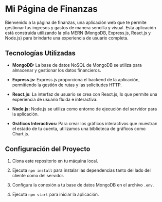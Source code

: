 # Mi Página de Finanzas

Bienvenido a la página de finanzas, una aplicación web que te permite gestionar tus ingresos y gastos de manera sencilla y visual. Esta aplicación está construida utilizando la pila MERN (MongoDB, Express.js, React.js y Node.js) para brindarte una experiencia de usuario completa.

## Tecnologías Utilizadas

- **MongoDB:** La base de datos NoSQL de MongoDB se utiliza para almacenar y gestionar los datos financieros.

- **Express.js:** Express.js proporciona el backend de la aplicación, permitiendo la gestión de rutas y las solicitudes HTTP.

- **React.js:** La interfaz de usuario se crea con React.js, lo que permite una experiencia de usuario fluida e interactiva.

- **Node.js:** Node.js se utiliza como entorno de ejecución del servidor para la aplicación.

- **Gráficos Interactivos:** Para crear los gráficos interactivos que muestran el estado de tu cuenta, utilizamos una biblioteca de gráficos como Chart.js.

## Configuración del Proyecto

1. Clona este repositorio en tu máquina local.

2. Ejecuta `npm install` para instalar las dependencias tanto del lado del cliente como del servidor.

3. Configura la conexión a tu base de datos MongoDB en el archivo `.env`.

4. Ejecuta `npm start` para iniciar la aplicación. 
